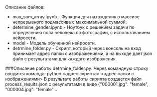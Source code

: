 Описание файлов:
- max_sum_array.ipynb - Функция для нахождения в массиве непрерывного подмассива с максимальной суммой.
- determine_gender.ipynb - Ноутбук с решением задачи по определению пола человека по фотографии, с использованием нейросети.
- model - Модель обученной нейросети. 
- detrmine_folder.py - Скрипт, который через консоль на вход принимает адрес папки с изображениями, а на выходе дает json файл с результатами для каждого изображения.

###Описание работы detrmine_folder.py:
Через командную строку вводится команда:
python <адрес скрипта> <адрес папки с изображениями>
В результате работы скрипта создается файл process_results.json с результатами в виде {"000001.jpg": "female", "000004.jpg": "female"...
